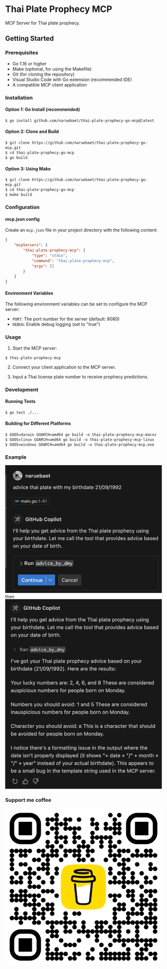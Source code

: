 # Thai Plate Prophecy MCP

MCP Server for Thai plate prophecy.

## Getting Started

### Prerequisites

- Go 1.16 or higher
- Make (optional, for using the Makefile)
- Git (for cloning the repository)
- Visual Studio Code with Go extension (recommended IDE)
- A compatible MCP client application

### Installation

#### Option 1: Go Install (recommended)

```shell
$ go install github.com/naruebaet/thai-plate-prophecy-go-mcp@latest
```

#### Option 2: Clone and Build

```shell
$ git clone https://github.com/naruebaet/thai-plate-prophecy-go-mcp.git
$ cd thai-plate-prophecy-go-mcp
$ go build
```

#### Option 3: Using Make

```shell
$ git clone https://github.com/naruebaet/thai-plate-prophecy-go-mcp.git
$ cd thai-plate-prophecy-go-mcp
$ make build
```

### Configuration

#### mcp.json config

Create an `mcp.json` file in your project directory with the following content:

```json
{
    "mcpServers": {
        "thai-plate-prophecy-mcp": {
            "type": "stdio",
            "command": "thai-plate-prophecy-mcp",
            "args": []
        }
    }
}
```

#### Environment Variables

The following environment variables can be set to configure the MCP server:

- `PORT`: The port number for the server (default: 8080)
- `DEBUG`: Enable debug logging (set to "true")

### Usage

1. Start the MCP server:
```shell
$ thai-plate-prophecy-mcp
```

2. Connect your client application to the MCP server.

3. Input a Thai license plate number to receive prophecy predictions.

### Development

#### Running Tests

```shell
$ go test ./...
```

#### Building for Different Platforms

```shell
$ GOOS=darwin GOARCH=amd64 go build -o thai-plate-prophecy-mcp-macos
$ GOOS=linux GOARCH=amd64 go build -o thai-plate-prophecy-mcp-linux
$ GOOS=windows GOARCH=amd64 go build -o thai-plate-prophecy-mcp.exe
```

### Example

![Thai Plate Prophecy MCP Example](./Screenshot%202568-04-27%20at%2002.40.58.png)
then
![Thai Plate Prophecy MCP Example](./Screenshot%202568-04-27%20at%2002.41.57.png)

### Support me coffee
![Support me](./bmc_qr.png)